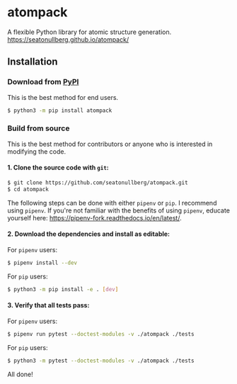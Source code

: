 # atompack
A flexible Python library for atomic structure generation.
https://seatonullberg.github.io/atompack/

## Installation

### Download from [PyPI](https://pypi.org/project/atompack/)

This is the best method for end users.

```bash
$ python3 -m pip install atompack
```

### Build from source

This is the best method for contributors or anyone who is interested in modifying the code.

#### 1. Clone the source code with `git`:

```bash
$ git clone https://github.com/seatonullberg/atompack.git
$ cd atompack
```

The following steps can be done with either `pipenv` or `pip`. I recommend using `pipenv`. If you're not familiar with the benefits of using `pipenv`, educate yourself here: https://pipenv-fork.readthedocs.io/en/latest/.

#### 2. Download the dependencies and install as editable:

For `pipenv` users:

```bash
$ pipenv install --dev
```

For `pip` users:

```bash
$ python3 -m pip install -e . [dev]
```

#### 3. Verify that all tests pass:

For `pipenv` users:

```bash
$ pipenv run pytest --doctest-modules -v ./atompack ./tests
```

For `pip` users:

```bash
$ python3 -m pytest --doctest-modules -v ./atompack ./tests
```

All done!